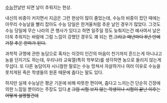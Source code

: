 [수능](%EC%88%98%EB%8A%A5.md)전날만 되면 날이 추워지는 현상.

내신의 비중이 커지면서 지금은 그런 현상이 많이 줄었는데, 수능의 비중이 컸던 때에는 아무리 수능날을 빨리 잡아도 수능 당일은 한겨울처럼
추운 날인 경우가 많았다. 그것도 수능 당일에 무슨 나라의 큰 행사가 있다고 하면 일주일 정도 늦춰지는건 예사여서 날은 더욱 추워지는 바람에
그럼 느낌이 강했던 경우도 꽤 되는 편.<del>그리고 매년마다 8년 만에 가장 추운 한파가 된다.</del>

과학적 규명에 관한 농담으로 혹자는 이것이 인간의 마음이 천기까지 흔드는게 아니냐고 농을 던지기도 하는데, 우리나라 교육열(특히 학부모)를
생각하면 농으로 들리지 않는게 무섭다. 또 다른 농담이자 시니컬한 말로는 수능 망쳐서 자살하거나 여러 이유로 수능을 못치게된 죽은 학생들의
원혼 때문에 춥다는 말도 있다.

하지만 실제 수능날은 평균 기온에 비해 따뜻한 편이며, 춥다고 느끼는건 단순히 긴장에 의한 느낌일 뿐이라는 주장도
있다.[#](http://turkeypapa.tistory.com/79) <del>그럼 시험 보지 않는 학생이나 시험이 끝난 이후는 어떻게
설명할건데</del>

